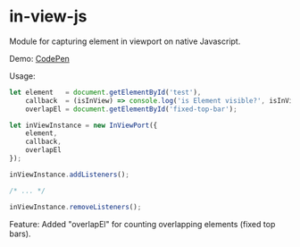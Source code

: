 # in-view-js
Module for capturing element in viewport on native Javascript.

Demo:
<a href="http://codepen.io/bullet_tooth/pen/XMRNWG" target="_blank">CodePen</a>

Usage:

```javascript
let element   = document.getElementById('test'),
    callback  = (isInView) => console.log('is Element visible?', isInView),
    overlapEl = document.getElementById('fixed-top-bar');

let inViewInstance = new InViewPort({
    element,
    callback,
    overlapEl
});

inViewInstance.addListeners();

/* ... */

inViewInstance.removeListeners();
```

Feature: Added "overlapEl" for counting overlapping elements (fixed top bars).